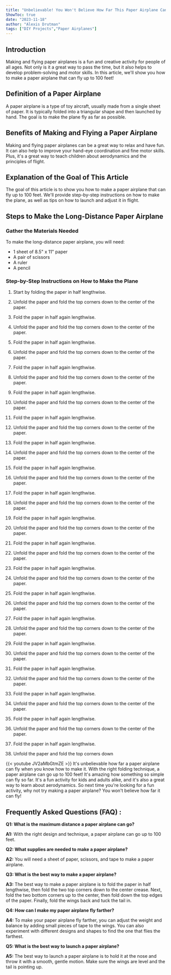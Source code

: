 ```yaml
---
title: "Unbelievable! You Won't Believe How Far This Paper Airplane Can Go - Learn How to Make It Fly 100 Feet!"
ShowToc: true 
date: "2023-11-18"
author: "Alexis Drutman" 
tags: ["DIY Projects","Paper Airplanes"]
---
```

## Introduction

Making and flying paper airplanes is a fun and creative activity for people of all ages. Not only is it a great way to pass the time, but it also helps to develop problem-solving and motor skills. In this article, we'll show you how to make a paper airplane that can fly up to 100 feet! 

## Definition of a Paper Airplane

A paper airplane is a type of toy aircraft, usually made from a single sheet of paper. It is typically folded into a triangular shape and then launched by hand. The goal is to make the plane fly as far as possible.

## Benefits of Making and Flying a Paper Airplane

Making and flying paper airplanes can be a great way to relax and have fun. It can also help to improve your hand-eye coordination and fine motor skills. Plus, it's a great way to teach children about aerodynamics and the principles of flight. 

## Explanation of the Goal of This Article

The goal of this article is to show you how to make a paper airplane that can fly up to 100 feet. We'll provide step-by-step instructions on how to make the plane, as well as tips on how to launch and adjust it in flight. 

## Steps to Make the Long-Distance Paper Airplane

### Gather the Materials Needed

To make the long-distance paper airplane, you will need: 

- 1 sheet of 8.5" x 11" paper 
- A pair of scissors 
- A ruler 
- A pencil

### Step-by-Step Instructions on How to Make the Plane

1. Start by folding the paper in half lengthwise. 

2. Unfold the paper and fold the top corners down to the center of the paper. 

3. Fold the paper in half again lengthwise. 

4. Unfold the paper and fold the top corners down to the center of the paper. 

5. Fold the paper in half again lengthwise. 

6. Unfold the paper and fold the top corners down to the center of the paper. 

7. Fold the paper in half again lengthwise. 

8. Unfold the paper and fold the top corners down to the center of the paper. 

9. Fold the paper in half again lengthwise. 

10. Unfold the paper and fold the top corners down to the center of the paper. 

11. Fold the paper in half again lengthwise. 

12. Unfold the paper and fold the top corners down to the center of the paper. 

13. Fold the paper in half again lengthwise. 

14. Unfold the paper and fold the top corners down to the center of the paper. 

15. Fold the paper in half again lengthwise. 

16. Unfold the paper and fold the top corners down to the center of the paper. 

17. Fold the paper in half again lengthwise. 

18. Unfold the paper and fold the top corners down to the center of the paper. 

19. Fold the paper in half again lengthwise. 

20. Unfold the paper and fold the top corners down to the center of the paper. 

21. Fold the paper in half again lengthwise. 

22. Unfold the paper and fold the top corners down to the center of the paper. 

23. Fold the paper in half again lengthwise. 

24. Unfold the paper and fold the top corners down to the center of the paper. 

25. Fold the paper in half again lengthwise. 

26. Unfold the paper and fold the top corners down to the center of the paper. 

27. Fold the paper in half again lengthwise. 

28. Unfold the paper and fold the top corners down to the center of the paper. 

29. Fold the paper in half again lengthwise. 

30. Unfold the paper and fold the top corners down to the center of the paper. 

31. Fold the paper in half again lengthwise. 

32. Unfold the paper and fold the top corners down to the center of the paper. 

33. Fold the paper in half again lengthwise. 

34. Unfold the paper and fold the top corners down to the center of the paper. 

35. Fold the paper in half again lengthwise. 

36. Unfold the paper and fold the top corners down to the center of the paper. 

37. Fold the paper in half again lengthwise. 

38. Unfold the paper and fold the top corners down

{{< youtube JV2aMbGtmZE >}} 
It's unbelievable how far a paper airplane can fly when you know how to make it. With the right folding technique, a paper airplane can go up to 100 feet! It's amazing how something so simple can fly so far. It's a fun activity for kids and adults alike, and it's also a great way to learn about aerodynamics. So next time you're looking for a fun activity, why not try making a paper airplane? You won't believe how far it can fly!

## Frequently Asked Questions (FAQ) :
**Q1: What is the maximum distance a paper airplane can go?**

**A1:** With the right design and technique, a paper airplane can go up to 100 feet.

**Q2: What supplies are needed to make a paper airplane?**

**A2:** You will need a sheet of paper, scissors, and tape to make a paper airplane.

**Q3: What is the best way to make a paper airplane?**

**A3:** The best way to make a paper airplane is to fold the paper in half lengthwise, then fold the two top corners down to the center crease. Next, fold the two bottom corners up to the center, then fold down the top edges of the paper. Finally, fold the wings back and tuck the tail in.

**Q4: How can I make my paper airplane fly farther?**

**A4:** To make your paper airplane fly farther, you can adjust the weight and balance by adding small pieces of tape to the wings. You can also experiment with different designs and shapes to find the one that flies the farthest.

**Q5: What is the best way to launch a paper airplane?**

**A5:** The best way to launch a paper airplane is to hold it at the nose and throw it with a smooth, gentle motion. Make sure the wings are level and the tail is pointing up.





